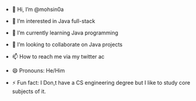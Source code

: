 - 👋 Hi, I’m @mohsin0a
- 👀 I’m interested in Java full-stack
- 🌱 I’m currently learning Java programming 
- 💞️ I’m looking to collaborate on Java projects

- 📫 How to reach me via my twitter ac
- 😄 Pronouns: He/Him
- ⚡ Fun fact: I Don,t have a CS engineering degree but I like to study core subjects of it.

<!---
mohsin0a/mohsin0a is a ✨ special ✨ repository because its `README.md` (this file) appears on your GitHub profile.
You can click the Preview link to take a look at your changes.
--->
